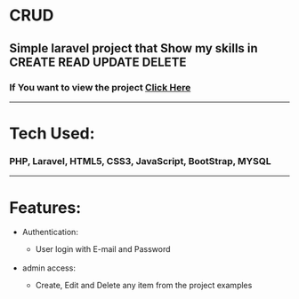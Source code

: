 <h1>CRUD</h1>
<h2>Simple laravel project that Show my skills in CREATE READ UPDATE DELETE</h2>
<h3>If You want to view the project <a href="https://youtu.be/aJvXxmWZXEM">Click Here</a></h3>
<hr>
<h1>Tech Used: </h1>
<h3>PHP, Laravel, HTML5, CSS3, JavaScript, BootStrap, MYSQL</h3>
<hr>
<h1>Features:</h1>
<ul>
    <li>Authentication:</li>
        <ul><li>User login with E-mail and Password</li></ul><br>
    <li>admin access:</li>
        <ul><li>Create, Edit and Delete any item from the project examples</li></ul>
    
</ul>
